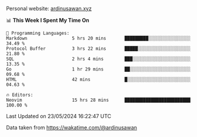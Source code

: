 Personal website: [ardinusawan.xyz](https://ardinusawan.xyz)

<!--START_SECTION:waka-->
📊 **This Week I Spent My Time On** 

```text
💬 Programming Languages: 
Markdown                 5 hrs 20 mins       █████████░░░░░░░░░░░░░░░░   34.49 % 
Protocol Buffer          3 hrs 22 mins       █████░░░░░░░░░░░░░░░░░░░░   21.80 % 
SQL                      2 hrs 4 mins        ███░░░░░░░░░░░░░░░░░░░░░░   13.35 % 
Go                       1 hr 29 mins        ██░░░░░░░░░░░░░░░░░░░░░░░   09.68 % 
HTML                     42 mins             █░░░░░░░░░░░░░░░░░░░░░░░░   04.63 % 

🔥 Editors: 
Neovim                   15 hrs 28 mins      █████████████████████████   100.00 % 
```


 Last Updated on 23/05/2024 16:22:47 UTC
<!--END_SECTION:waka-->
Data taken from https://wakatime.com/@ardinusawan

